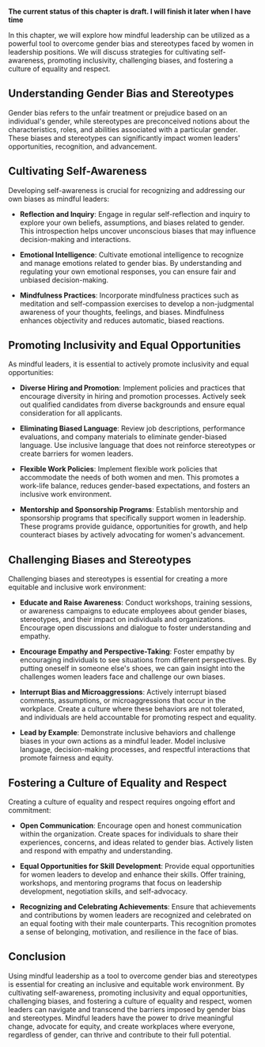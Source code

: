 **The current status of this chapter is draft. I will finish it later when I have time**

In this chapter, we will explore how mindful leadership can be utilized as a powerful tool to overcome gender bias and stereotypes faced by women in leadership positions. We will discuss strategies for cultivating self-awareness, promoting inclusivity, challenging biases, and fostering a culture of equality and respect.

Understanding Gender Bias and Stereotypes
-----------------------------------------

Gender bias refers to the unfair treatment or prejudice based on an individual's gender, while stereotypes are preconceived notions about the characteristics, roles, and abilities associated with a particular gender. These biases and stereotypes can significantly impact women leaders' opportunities, recognition, and advancement.

Cultivating Self-Awareness
--------------------------

Developing self-awareness is crucial for recognizing and addressing our own biases as mindful leaders:

* **Reflection and Inquiry**: Engage in regular self-reflection and inquiry to explore your own beliefs, assumptions, and biases related to gender. This introspection helps uncover unconscious biases that may influence decision-making and interactions.

* **Emotional Intelligence**: Cultivate emotional intelligence to recognize and manage emotions related to gender bias. By understanding and regulating your own emotional responses, you can ensure fair and unbiased decision-making.

* **Mindfulness Practices**: Incorporate mindfulness practices such as meditation and self-compassion exercises to develop a non-judgmental awareness of your thoughts, feelings, and biases. Mindfulness enhances objectivity and reduces automatic, biased reactions.

Promoting Inclusivity and Equal Opportunities
---------------------------------------------

As mindful leaders, it is essential to actively promote inclusivity and equal opportunities:

* **Diverse Hiring and Promotion**: Implement policies and practices that encourage diversity in hiring and promotion processes. Actively seek out qualified candidates from diverse backgrounds and ensure equal consideration for all applicants.

* **Eliminating Biased Language**: Review job descriptions, performance evaluations, and company materials to eliminate gender-biased language. Use inclusive language that does not reinforce stereotypes or create barriers for women leaders.

* **Flexible Work Policies**: Implement flexible work policies that accommodate the needs of both women and men. This promotes a work-life balance, reduces gender-based expectations, and fosters an inclusive work environment.

* **Mentorship and Sponsorship Programs**: Establish mentorship and sponsorship programs that specifically support women in leadership. These programs provide guidance, opportunities for growth, and help counteract biases by actively advocating for women's advancement.

Challenging Biases and Stereotypes
----------------------------------

Challenging biases and stereotypes is essential for creating a more equitable and inclusive work environment:

* **Educate and Raise Awareness**: Conduct workshops, training sessions, or awareness campaigns to educate employees about gender biases, stereotypes, and their impact on individuals and organizations. Encourage open discussions and dialogue to foster understanding and empathy.

* **Encourage Empathy and Perspective-Taking**: Foster empathy by encouraging individuals to see situations from different perspectives. By putting oneself in someone else's shoes, we can gain insight into the challenges women leaders face and challenge our own biases.

* **Interrupt Bias and Microaggressions**: Actively interrupt biased comments, assumptions, or microaggressions that occur in the workplace. Create a culture where these behaviors are not tolerated, and individuals are held accountable for promoting respect and equality.

* **Lead by Example**: Demonstrate inclusive behaviors and challenge biases in your own actions as a mindful leader. Model inclusive language, decision-making processes, and respectful interactions that promote fairness and equity.

Fostering a Culture of Equality and Respect
-------------------------------------------

Creating a culture of equality and respect requires ongoing effort and commitment:

* **Open Communication**: Encourage open and honest communication within the organization. Create spaces for individuals to share their experiences, concerns, and ideas related to gender bias. Actively listen and respond with empathy and understanding.

* **Equal Opportunities for Skill Development**: Provide equal opportunities for women leaders to develop and enhance their skills. Offer training, workshops, and mentoring programs that focus on leadership development, negotiation skills, and self-advocacy.

* **Recognizing and Celebrating Achievements**: Ensure that achievements and contributions by women leaders are recognized and celebrated on an equal footing with their male counterparts. This recognition promotes a sense of belonging, motivation, and resilience in the face of bias.

Conclusion
----------

Using mindful leadership as a tool to overcome gender bias and stereotypes is essential for creating an inclusive and equitable work environment. By cultivating self-awareness, promoting inclusivity and equal opportunities, challenging biases, and fostering a culture of equality and respect, women leaders can navigate and transcend the barriers imposed by gender bias and stereotypes. Mindful leaders have the power to drive meaningful change, advocate for equity, and create workplaces where everyone, regardless of gender, can thrive and contribute to their full potential.

